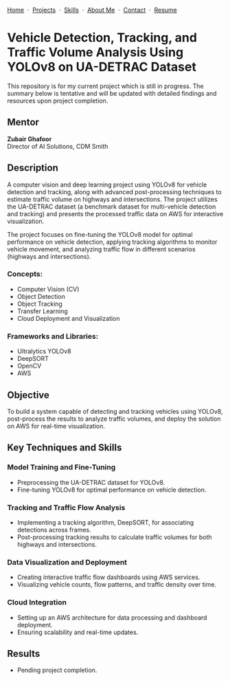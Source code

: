 [Home](https://github.com/saifullah-s/portfolio/blob/main/README.md) &nbsp;·&nbsp; [Projects](https://github.com/saifullah-s/portfolio/blob/main/projects.md) &nbsp;·&nbsp; [Skills](https://github.com/saifullah-s/portfolio/blob/main/skills.md) &nbsp;·&nbsp; [About Me](https://github.com/saifullah-s/portfolio/blob/main/about-me.md) &nbsp;·&nbsp; [Contact](https://github.com/saifullah-s/portfolio/blob/main/contact.md) &nbsp;·&nbsp; [Resume](https://github.com/saifullah-s/portfolio/blob/main/resume.md)  

# Vehicle Detection, Tracking, and Traffic Volume Analysis Using YOLOv8 on UA-DETRAC Dataset  
This repository is for my current project which is still in progress. The summary below is tentative and will be updated with detailed findings and resources upon project completion.   

## Mentor  
**Zubair Ghafoor**  
Director of AI Solutions, CDM Smith  

## Description  
A computer vision and deep learning project using YOLOv8 for vehicle detection and tracking, along with advanced post-processing techniques to estimate traffic volume on highways and intersections. The project utilizes the UA-DETRAC dataset (a benchmark dataset for multi-vehicle detection and tracking) and presents the processed traffic data on AWS for interactive visualization.  

The project focuses on fine-tuning the YOLOv8 model for optimal performance on vehicle detection, applying tracking algorithms to monitor vehicle movement, and analyzing traffic flow in different scenarios (highways and intersections).  

### Concepts:  
- Computer Vision (CV)  
- Object Detection  
- Object Tracking  
- Transfer Learning  
- Cloud Deployment and Visualization  

### Frameworks and Libraries:  
- Ultralytics YOLOv8  
- DeepSORT  
- OpenCV  
- AWS  

## Objective  
To build a system capable of detecting and tracking vehicles using YOLOv8, post-process the results to analyze traffic volumes, and deploy the solution on AWS for real-time visualization.  

## Key Techniques and Skills  

### Model Training and Fine-Tuning  
- Preprocessing the UA-DETRAC dataset for YOLOv8.  
- Fine-tuning YOLOv8 for optimal performance on vehicle detection.  

### Tracking and Traffic Flow Analysis  
- Implementing a tracking algorithm, DeepSORT, for associating detections across frames.  
- Post-processing tracking results to calculate traffic volumes for both highways and intersections.  

### Data Visualization and Deployment  
- Creating interactive traffic flow dashboards using AWS services.  
- Visualizing vehicle counts, flow patterns, and traffic density over time.  

### Cloud Integration  
- Setting up an AWS architecture for data processing and dashboard deployment.  
- Ensuring scalability and real-time updates.  

## Results  
- Pending project completion.  
